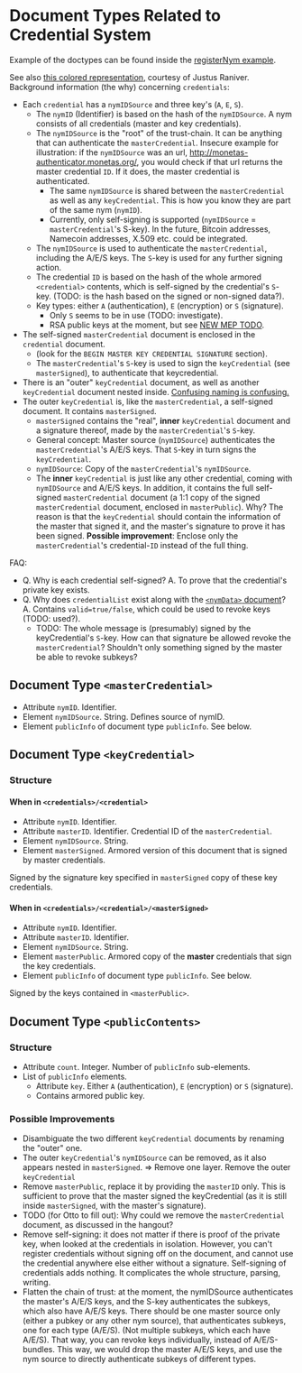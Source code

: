 # Document Types Related to Credential System

Example of the doctypes can be found inside the [registerNym example](registerNym.xml).

See also [this colored representation](https://drive.google.com/a/monetas.net/file/d/0Bztm5gBf7t8xMUFHTXd0UzF3dXM/view), courtesy of Justus Raniver.
Background information (the why) concerning `credentials`:

* Each `credential` has a `nymIDSource` and three key's (`A`, `E`, `S`).
  * The `nymID` (Identifier) is based on the hash of the `nymIDSource`. A nym consists of all credentials (master and key credentials). 
  * The `nymIDSource` is the "root" of the trust-chain. It can be anything that can authenticate the `masterCredential`.
    Insecure example for illustration: if the `nymIDSource` was an url, http://monetas-authenticator.monetas.org/, you would check if that url returns the master credential `ID`. If it does,
    the master credential is authenticated.
    * The same `nymIDSource` is shared between the `masterCredential` as well as any `keyCredential`. This is how you know they are part of the same nym (`nymID`).
    * Currently, only self-signing is supported (`nymIDSource` = `masterCredential`'s S-key). In the future, Bitcoin addresses, Namecoin addresses, X.509 etc. could be integrated.
  * The `nymIDSource` is used to authenticate  the `masterCredential`, including the A/E/S keys. The `S`-key is used for any further signing action.
  * The credential `ID` is based on the hash of the whole armored `<credential>` contents,
    which is self-signed by the credential's `S`-key. (TODO: is the hash based on the signed or non-signed data?).
  * Key types: either `A` (authentication), `E` (encryption) or `S` (signature).
    * Only `S` seems to be in use (TODO: investigate).
    * RSA public keys at the moment, but see [NEW MEP TODO](TODO).
* The self-signed `masterCredential` document is enclosed in the `credential` document.
  * (look for the `BEGIN MASTER KEY CREDENTIAL SIGNATURE` section).
  * The `masterCredential`'s `S`-key is used to sign the `keyCredential` (see `masterSigned`), to authenticate that keycredential.
* There is an "outer" `keyCredential` document, as well as another `keyCredential` document nested inside. [Confusing naming is confusing.](#possibleimprovements)
* The outer `keyCredential` is, like the `masterCredential`, a self-signed document. It contains `masterSigned`.
  * `masterSigned` contains the "real", **inner** `keyCredential` document and a signature thereof, made by the `masterCredential`'s `S`-key.
  * General concept: Master source (`nymIDSource`) authenticates the `masterCredential`'s A/E/S keys. That `S`-key in turn signs the `keyCredential`. 
  * `nymIDSource`: Copy of the `masterCredential`'s `nymIDSource`.
  * The **inner** `keyCredential` is just like any other credential, coming with `nymIDSource` and A/E/S keys.
    In addition, it contains the full self-signed `masterCredential` document (a 1:1 copy of the signed `masterCredential` document, enclosed in `masterPublic`).
    Why? The reason is that the `keyCredential` should contain the information of the master that signed it, and the master's signature to prove it has been signed.
    **Possible improvement**: Enclose only the `masterCredential`'s credential-`ID` instead of the full thing. 

FAQ:
* Q. Why is each credential self-signed? A. To prove that the credential's private key exists.
* Q. Why does `credentialList` exist along with the [`<nymData>` document](nymData.md)? A. Contains `valid=true/false`, which could be used to revoke keys (TODO: used?).
  * TODO: The whole message is (presumably) signed by the keyCredential's `S`-key. How can that signature be allowed revoke the `masterCredential`? Shouldn't only something signed by the master be able to revoke subkeys?


## Document Type `<masterCredential>`

* Attribute `nymID`. Identifier.
* Element `nymIDSource`. String. Defines source of nymID.
* Element `publicInfo` of document type `publicInfo`. See below.

## Document Type `<keyCredential>`

### Structure

#### When in `<credentials>/<credential>`

* Attribute `nymID`. Identifier.
* Attribute `masterID`. Identifier. Credential ID of the `masterCredential`.
* Element `nymIDSource`. String.
* Element `masterSigned`. Armored version of this document that is signed by
  master credentials.

Signed by the signature key specified in `masterSigned` copy of these key
credentials.

#### When in `<credentials>/<credential>/<masterSigned>`

* Attribute `nymID`. Identifier.
* Attribute `masterID`. Identifier.
* Element `nymIDSource`. String.
* Element `masterPublic`. Armored copy of the **master** credentials that sign
  the key credentials.
* Element `publicInfo` of document type `publicInfo`. See below.

Signed by the keys contained in `<masterPublic>`.

## Document Type `<publicContents>`

### Structure

* Attribute `count`. Integer. Number of `publicInfo` sub-elements.
* List of `publicInfo` elements.
  * Attribute `key`. Either `A` (authentication), `E` (encryption) or `S`
      (signature).
  * Contains armored public key.

### Possible Improvements
* Disambiguate the two different `keyCredential` documents by renaming the "outer" one.
* The outer `keyCredential`'s `nymIDSource` can be removed, as it also appears nested in `masterSigned`.
  => Remove one layer. Remove the outer `keyCredential`
* Remove `masterPublic`, replace it by providing the `masterID` only. This is sufficient to prove that the master signed the keyCredential (as it is still inside `masterSigned`, with the master's signature).
* TODO (for Otto to fill out): Why could we remove the `masterCredential` document, as discussed in the hangout?
* Remove self-signing: it does not matter if there is proof of the private key, when looked at the credentials in isolation.
  However, you can't register credentials without signing off on the document, and cannot use the credential anywhere else either without a signature. Self-signing of credentials adds nothing. It complicates the whole structure, parsing, writing.
* Flatten the chain of trust: at the moment, the nymIDSource authenticates the master's A/E/S keys, and the S-key authenticates the subkeys, which also have A/E/S keys. There should be one master source only (either a pubkey or any other nym source), that authenticates subkeys, one for each type (A/E/S). (Not multiple subkeys, which each have A/E/S). That way, you can revoke keys individually, instead of A/E/S-bundles. This way, we would drop the master A/E/S keys, and use the nym source to directly authenticate subkeys of different types.
